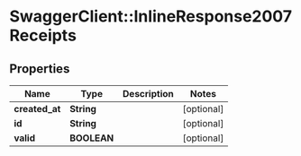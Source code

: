 # SwaggerClient::InlineResponse2007Receipts

## Properties
Name | Type | Description | Notes
------------ | ------------- | ------------- | -------------
**created_at** | **String** |  | [optional] 
**id** | **String** |  | [optional] 
**valid** | **BOOLEAN** |  | [optional] 


